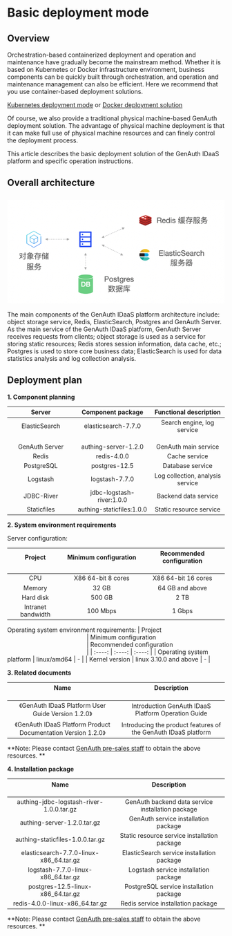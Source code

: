# Basic deployment mode

<LastUpdated/>

## Overview

Orchestration-based containerized deployment and operation and maintenance have gradually become the mainstream method. Whether it is based on Kubernetes or Docker infrastructure environment, business components can be quickly built through orchestration, and operation and maintenance management can also be efficient. Here we recommend that you use container-based deployment solutions.

[Kubernetes deployment mode](./kubernetes.md) or [Docker deployment solution](./docker-compose.md)

Of course, we also provide a traditional physical machine-based GenAuth deployment solution. The advantage of physical machine deployment is that it can make full use of physical machine resources and can finely control the deployment process.

This article describes the basic deployment solution of the GenAuth IDaaS platform and specific operation instructions.

## Overall architecture

<img src="./images/basic-deployment.png" style="margin-top: 10px;" class="md-img-padding" />

The main components of the GenAuth IDaaS platform architecture include: object storage service, Redis, ElasticSearch, Postgres and GenAuth Server. As the main service of the GenAuth IDaaS platform, GenAuth Server receives requests from clients; object storage is used as a service for storing static resources; Redis stores session information, data cache, etc.; Postgres is used to store core business data; ElasticSearch is used for data statistics analysis and log collection analysis.

## Deployment plan

**1. Component planning**

|                         Server                         |                      Component package                       |                       Functional description                        |
| :----------------------------------------------------: | :----------------------------------------------------------: | :-----------------------------------------------------------------: |
| ElasticSearch<img width=180 class="md-table-padding"/> | elasticsearch-7.7.0<img width=180 class="md-table-padding"/> | Search engine, log service<img width=180 class="md-table-padding"/> |
|                     GenAuth Server                     |                     authing-server-1.2.0                     |                        GenAuth main service                         |
|                         Redis                          |                         redis-4.0.0                          |                            Cache service                            |
|                       PostgreSQL                       |                        postgres-12.5                         |                          Database service                           |
|                        Logstash                        |                        logstash-7.7.0                        |                  Log collection, analysis service                   |
|                       JDBC-River                       |                  jdbc-logstash-river:1.0.0                   |                        Backend data service                         |
|                      Staticfiles                       |                  authing-staticfiles:1.0.0                   |                       Static resource service                       |

**2. System environment requirements**

Server configuration:

| Project <img width=180 class="md-table-padding"/> | Minimum configuration <img width=180 class="md-table-padding"/> | Recommended configuration <img width=180 class="md-table-padding"/> |
| :-----------------------------------------------: | :-------------------------------------------------------------: | :-----------------------------------------------------------------: |
|                        CPU                        |                       X86 64-bit 8 cores                        |                         X86 64-bit 16 cores                         |
|                      Memory                       |                              32 GB                              |                           64 GB and above                           |
|                     Hard disk                     |                             500 GB                              |                                2 TB                                 |
|                Intranet bandwidth                 |                            100 Mbps                             |                               1 Gbps                                |

Operating system environment requirements:
| Project <img width=180 class="md-table-padding"/> | Minimum configuration <img width=180 class="md-table-padding"/> | Recommended configuration <img width=180 class="md-table-padding"/> |
| :----: | :----: | :----: |
| Operating system platform | linux/amd64 | - |
| Kernel version | linux 3.10.0 and above | - |

**3. Related documents**

|         Name <img width=350 class="md-table-padding"/>         |     Description <img width=350 class="md-table-padding"/>      |
| :------------------------------------------------------------: | :------------------------------------------------------------: |
|      《GenAuth IDaaS Platform User Guide Version 1.2.0》       |      Introduction GenAuth IDaaS Platform Operation Guide       |
| 《GenAuth IDaaS Platform Product Documentation Version 1.2.0》 | Introducing the product features of the GenAuth IDaaS platform |

**Note: Please contact <a href="mailto:sales@genauth.ai">GenAuth pre-sales staff</a> to obtain the above resources. **

**4. Installation package**

| Name <img width=350 class="md-table-padding"/> | Description <img width=350 class="md-table-padding"/> |
| :--------------------------------------------: | :---------------------------------------------------: |
|    authing-jdbc-logstash-river-1.0.0.tar.gz    |   GenAuth backend data service installation package   |
|          authing-server-1.2.0.tar.gz           |         GenAuth service installation package          |
|        authing-staticfiles-1.0.0.tar.gz        |     Static resource service installation package      |
|    elasticsearch-7.7.0-linux-x86_64.tar.gz     |      ElasticSearch service installation package       |
|       logstash-7.7.0-linux-x86_64.tar.gz       |         Logstash service installation package         |
|       postgres-12.5-linux-x86_64.tar.gz        |        PostgreSQL service installation package        |
|        redis-4.0.0-linux-x86_64.tar.gz         |          Redis service installation package           |

**Note: Please contact <a href="mailto:sales@genauth.ai">GenAuth pre-sales staff</a> to obtain the above resources. **
